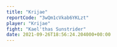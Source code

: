 ```yaml
---
title: "Krijae"
reportCode: "3wQm1cVkab6YKLzt"
player: "Krijae"
fight: "Kael'thas Sunstrider"
date: 2021-09-26T18:56:24.204000+00:00
---
```

